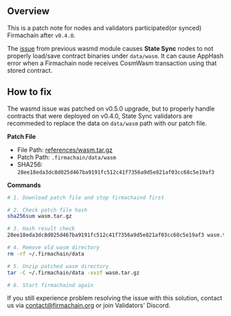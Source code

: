 ## Overview
This is a patch note for nodes and validators participated(or synced) Firmachain after `v0.4.0`.

The [issue](https://github.com/CosmWasm/wasmd/issues/478) from previous wasmd module causes **State Sync** nodes to not properly load/save contract binaries under `data/wasm`. It can cause AppHash error when a Firmachain node receives CosmWasm transaction using that stored contract.


## How to fix
The wasmd issue was patched on v0.5.0 upgrade, but to properly handle contracts that were deployed on v0.4.0, State Sync validators are recommeded to replace the data on `data/wasm` path with our patch file.

**Patch File**
- File Path: [references/wasm.tar.gz](references/wasm.tar.gz)
- Patch Path: `.firmachain/data/wasm`
- SHA256: `28ee18eda3dc8d025d467ba9191fc512c41f7356a9d5e821af03cc68c5e19af3`

**Commands**
```bash
# 1. Download patch file and stop firmachaind first

# 2. Check patch file hash
sha256sum wasm.tar.gz 

# 3. Hash result check
28ee18eda3dc8d025d467ba9191fc512c41f7356a9d5e821af03cc68c5e19af3 wasm.tar.gz

# 4. Remove old wasm directory
rm -rf ~/.firmachain/data

# 5. Unzip patched wasm directory
tar -C ~/.firmachain/data -xvzf wasm.tar.gz 

# 6. Start firmachaind again
```

If you still experience problem resolving the issue with this solution, contact us via contact@firmachain.org or join Validators' Discord.